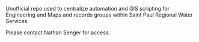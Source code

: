 Unofficial repo used to centralize automation and GIS scripting for Engineering and Maps and records groups within Saint Paul Regional Water Services. 

Please contact Nathan Senger for access. 
